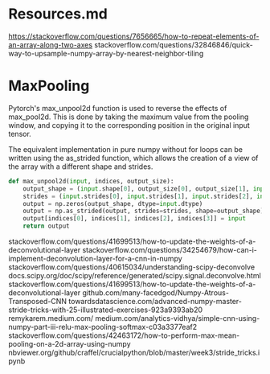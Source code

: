 # Resources.md

https://stackoverflow.com/questions/7656665/how-to-repeat-elements-of-an-array-along-two-axes
stackoverflow.com/questions/32846846/quick-way-to-upsample-numpy-array-by-nearest-neighbor-tiling
# MaxPooling

Pytorch's max_unpool2d function is used to reverse the effects of max_pool2d. This is done by taking the maximum value from the pooling window, and copying it to the corresponding position in the original input tensor.

The equivalent implementation in pure numpy without for loops can be written using the as_strided function, which allows the creation of a view of the array with a different shape and strides.

```python
def max_unpool2d(input, indices, output_size):
    output_shape = (input.shape[0], output_size[0], output_size[1], input.shape[3])
    strides = (input.strides[0], input.strides[1], input.strides[2], input.strides[3])
    output = np.zeros(output_shape, dtype=input.dtype)
    output = np.as_strided(output, strides=strides, shape=output_shape)
    output[indices[0], indices[1], indices[2], indices[3]] = input
    return output
```
stackoverflow.com/questions/41699513/how-to-update-the-weights-of-a-deconvolutional-layer
stackoverflow.com/questions/34254679/how-can-i-implement-deconvolution-layer-for-a-cnn-in-numpy
stackoverflow.com/questions/40615034/understanding-scipy-deconvolve
docs.scipy.org/doc/scipy/reference/generated/scipy.signal.deconvolve.html
stackoverflow.com/questions/41699513/how-to-update-the-weights-of-a-deconvolutional-layer
github.com/many-facedgod/Numpy-Atrous-Transposed-CNN
towardsdatascience.com/advanced-numpy-master-stride-tricks-with-25-illustrated-exercises-923a9393ab20
remykarem.medium.com/
medium.com/analytics-vidhya/simple-cnn-using-numpy-part-iii-relu-max-pooling-softmax-c03a3377eaf2
stackoverflow.com/questions/42463172/how-to-perform-max-mean-pooling-on-a-2d-array-using-numpy
nbviewer.org/github/craffel/crucialpython/blob/master/week3/stride_tricks.ipynb
